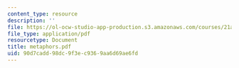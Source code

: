 ```yaml
---
content_type: resource
description: ''
file: https://ol-ocw-studio-app-production.s3.amazonaws.com/courses/21a-441-the-conquest-of-america-spring-2004/90d7cadd98dc9f3ec9369aa6d69ae6fd_metaphors.pdf
file_type: application/pdf
resourcetype: Document
title: metaphors.pdf
uid: 90d7cadd-98dc-9f3e-c936-9aa6d69ae6fd
---
```

